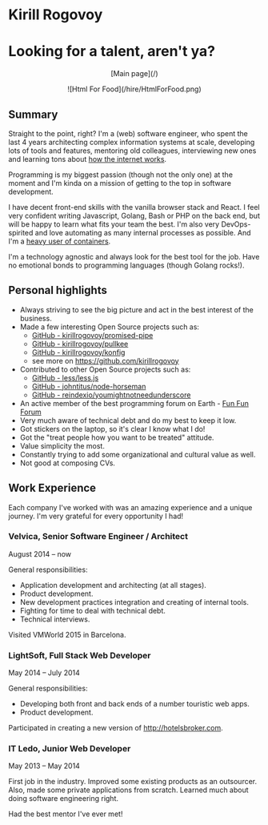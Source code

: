 # Kirill Rogovoy
# Looking for a talent, aren't ya?

<div style="text-align: center;">
    <p>[Main page](/)</p>
    <p>![Html For Food](/hire/HtmlForFood.png)</p>
</div>

## Summary
Straight to the point, right? I'm a (web) software engineer, who spent the last 4 years architecting complex information systems at scale, developing lots of tools and features, mentoring old colleagues, interviewing new ones and learning tons about [how the internet works](/hire/how-the-internet-works.gif).

Programming is my biggest passion (though not the only one) at the moment and I'm kinda on a mission of getting to the top in software development.

I have decent front-end skills with the vanilla browser stack and React. I feel very confident writing Javascript, Golang, Bash or PHP on the back end, but will be happy to learn what fits your team the best. I'm also very DevOps-spirited and love automating as many internal processes as possible. And I'm a [heavy user of containers](/hire/docker-all-the-things.png).

I'm a technology agnostic and always look for the best tool for the job. Have no emotional bonds to programming languages (though Golang rocks!).

## Personal highlights
- Always striving to see the big picture and act in the best interest of the business.
- Made a few interesting Open Source projects such as:
	- [GitHub - kirillrogovoy/promised-pipe](https://github.com/kirillrogovoy/promised-pipe)
	- [GitHub - kirillrogovoy/pullkee](https://github.com/kirillrogovoy/pullkee)
	- [GitHub - kirillrogovoy/konfig](https://github.com/kirillrogovoy/konfig)
	- see more on https://github.com/kirillrogovoy
- Contributed to other Open Source projects such as:
	- [GitHub - less/less.js](https://github.com/less/less.js/)
	- [GitHub - johntitus/node-horseman](https://github.com/johntitus/node-horseman)
	- [GitHub - reindexio/youmightnotneedunderscore](https://github.com/reindexio/youmightnotneedunderscore)
- An active member of the best programming forum on Earth - [Fun Fun Forum](https://www.funfunforum.com/)
- Very much aware of technical debt and do my best to keep it low.
- Got stickers on the laptop, so it's clear I know what I do!
- Got the "treat people how you want to be treated" attitude.
- Value simplicity the most.
- Constantly trying to add some organizational and cultural value as well.
- Not good at composing CVs.

## Work Experience
Each company I've worked with was an amazing experience and a unique journey. I'm very grateful for every opportunity I had!

### Velvica, Senior Software Engineer / Architect
August 2014 ­– now

General responsibilities:
- Application development and architecting (at all stages).
- Product development.
- New development practices integration and creating of internal tools.
- Fighting for time to deal with technical debt.
- Technical interviews.

Visited VMWorld 2015 in Barcelona.

### LightSoft, Full ­Stack Web Developer
May 2014 – ­July 2014

General responsibilities:
- Developing both front and back ends of a number touristic web apps.
- Product development.

Participated in creating a new version of  http://hotelsbroker.com.

### IT Ledo, Junior Web Developer
May 2013 ­– May 2014

First job in the industry. Improved some existing products as an outsourcer. Also, made some private applications from scratch. Learned much about doing software engineering right.

Had the best mentor I've ever met!
